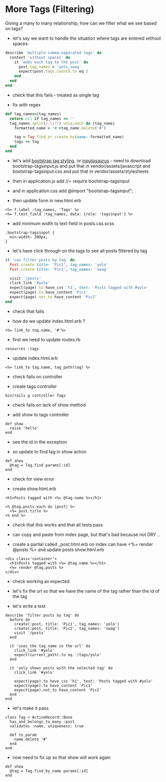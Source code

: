 More Tags (Filtering)
=========

Giving a many to many relationship, how can we filter what we see based on tags?

* let's say we want to handle the situation where tags are entered without spaces:

```ruby
describe 'multiple comma-separated tags' do
  context 'without spaces' do
    it 'adds each tag to the post' do 
      post.tag_names = 'yolo,swag'
      expect(post.tags.count).to eq 2
    end
  end
end
```

* check that this fails - treated as single tag

* fix with regex

```ruby
def tag_names=(tag_names)
  return nil if tag_names == ''
  tag_names.split(/,\s?/).uniq.each do |tag_name|
    formatted_name = '#'+tag_name.delete('#')

    tag = Tag.find_or_create_by(name: formatted_name)
    tags << tag
  end
end

```

* let's add [bootstrap tag styling](http://timschlechter.github.io/bootstrap-tagsinput/examples/), or [inputosaurus](http://sproutsocial.github.io/inputosaurus-text/) - need to download bootstrap-tagsinput.js and put that in vendor/assets/javascript and bootstrap-tagsinput.css and put that in vendor/assets/stylesheets

* then in application.js add //= require bootstrap-tagsinput
* and in application.css add @import "bootstrap-tagsinput";

* then update form in new.html.erb

```
<%= f.label :tag_names, 'Tags' %>
<%= f.text_field :tag_names, data: {role: 'tagsinput'} %>
```

* add minimum width to text field in posts.css.scss

```
.bootstrap-tagsinput {
  min-width: 300px;
}
```

* let's have click through on the tags to see all posts filtered by tag

```ruby
it 'can filter posts by tag' do
  Post.create title: 'Pic1', tag_names: 'yolo'
  Post.create title: 'Pic2', tag_names: 'swag'

  visit '/posts' 
  click_link '#yolo'
  expect(page).to have_css 'h1', text: 'Posts tagged with #yolo'
  expect(page).to have_content 'Pic1'
  expect(page).not_to have_content 'Pic2'
end
```

* check that fails

* how do we update index.html.erb ?

`<%= link_to tag.name, '#'%>`

* first we need to update routes.rb

`resources :tags`

* update index.html.erb 

`<%= link_to tag.name, tag_path(tag) %>`

* check fails on controller

* create tags controller

`bin/rails g controller Tags`

* check fails on lack of show method

* add show to tags controller

```
def show
  raise 'hello'
end
```

* see the id in the exception

* so update to find tag in show action

```
def show
  @tag = Tag.find params[:id]
end
```

* check for view error

* create show.html.erb

```
<h1>Posts tagged with <%= @tag.name %></h1>

<% @tag.posts.each do |post| %>
  <%= post.title %>
<% end %>
```

* check that this works and that all tests pass

* can copy and paste from index page, but that's bad because not DRY ..

* create a partial called _post.html.erb on index can have <%= render @posts %> and update posts show.html.erb

```
<div class='container'>
  <h1>Posts tagged with <%= @tag.name %></h1>
  <%= render @tag.posts %>
</div>
```

* check working as expected

* let's fix the url so that we have the name of the tag rather than the id of the tag

* let's write a test

```
describe 'filter posts by tag' do
  before do
    create(:post, title: 'Pic1', tag_names: 'yolo')
    create(:post, title: 'Pic2', tag_names: 'swag')
    visit '/posts'
  end

  it 'uses the tag name in the url' do
    click_link '#yolo'
    expect(current_path).to eq '/tags/yolo'
  end
  
  it 'only shows posts with the selected tag' do
    click_link '#yolo'

    expect(page).to have_css 'h1', text: 'Posts tagged with #yolo'
    expect(page).to have_content 'Pic1'
    expect(page).not_to have_content 'Pic2'
  end
end

```

* let's make it pass

```
class Tag < ActiveRecord::Base
  has_and_belongs_to_many :post
  validates :name, uniqueness: true
  
  def to_param
    name.delete '#'
  end
end

```

* now need to fix up so that show will work again

```
def show
  @tag = Tag.find_by_name params[:id]
end
```







